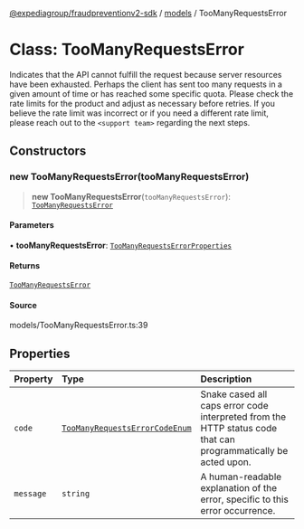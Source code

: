 [@expediagroup/fraudpreventionv2-sdk](../../index.md) / [models](../index.md) / TooManyRequestsError

# Class: TooManyRequestsError

Indicates that the API cannot fulfill the request because server resources have been exhausted. Perhaps the client has sent too many requests in a given amount of time or has reached some specific quota. Please check the rate limits for the product and adjust as necessary before retries. If you believe the rate limit was incorrect or if you need a different rate limit, please reach out to the `<support team>` regarding the next steps.

## Constructors

### new TooManyRequestsError(tooManyRequestsError)

> **new TooManyRequestsError**(`tooManyRequestsError`): [`TooManyRequestsError`](TooManyRequestsError.md)

#### Parameters

• **tooManyRequestsError**: [`TooManyRequestsErrorProperties`](../interfaces/TooManyRequestsErrorProperties.md)

#### Returns

[`TooManyRequestsError`](TooManyRequestsError.md)

#### Source

models/TooManyRequestsError.ts:39

## Properties

| Property | Type | Description |
| :------ | :------ | :------ |
| `code` | [`TooManyRequestsErrorCodeEnum`](../type-aliases/TooManyRequestsErrorCodeEnum.md) | Snake cased all caps error code interpreted from the HTTP status code that can programmatically be acted upon. |
| `message` | `string` | A human-readable explanation of the error, specific to this error occurrence. |
